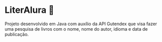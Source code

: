 # LiterAlura 📖
<p>
  Projeto desenvolvido em Java com auxílio da API Gutendex que visa fazer uma pesquisa de livros com o nome, nome do autor, idioma e data de publicação.
</p>
